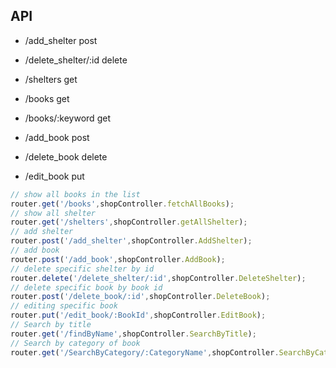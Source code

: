 
## API
- /add_shelter post 

- /delete_shelter/:id delete

- /shelters get

- /books get

- /books/:keyword get

- /add_book post

- /delete_book delete

- /edit_book put 


```Javascript
// show all books in the list
router.get('/books',shopController.fetchAllBooks);
// show all shelter
router.get('/shelters',shopController.getAllShelter);
// add shelter
router.post('/add_shelter',shopController.AddShelter);
// add book
router.post('/add_book',shopController.AddBook);
// delete specific shelter by id
router.delete('/delete_shelter/:id',shopController.DeleteShelter);
// delete specific book by book id
router.post('/delete_book/:id',shopController.DeleteBook);
// editing specific book
router.put('/edit_book/:BookId',shopController.EditBook);
// Search by title
router.get('/findByName',shopController.SearchByTitle);
// Search by category of book
router.get('/SearchByCategory/:CategoryName',shopController.SearchByCategory);




```

